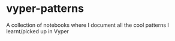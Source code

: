 # vyper-patterns
A collection of notebooks where I document all the cool patterns I learnt/picked up in Vyper
